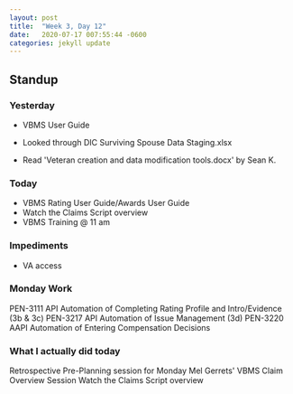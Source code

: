 ```yaml
---
layout: post
title:  "Week 3, Day 12"
date:   2020-07-17 007:55:44 -0600
categories: jekyll update
---
```


## Standup

### Yesterday
* VBMS User Guide

* Looked through DIC Surviving Spouse Data Staging.xlsx
* Read 'Veteran creation and data modification tools.docx' by Sean K.

### Today
* VBMS Rating User Guide/Awards User Guide
* Watch the Claims Script overview
* VBMS Training @ 11 am

### Impediments
* VA access

### Monday Work
PEN-3111 API Automation of Completing Rating Profile and Intro/Evidence (3b & 3c)
PEN-3217 API Automation of Issue Management (3d)
PEN-3220 AAPI Automation of Entering Compensation Decisions 

### What I actually did today

Retrospective
Pre-Planning session for Monday
Mel Gerrets' VBMS Claim Overview Session
Watch the Claims Script overview



